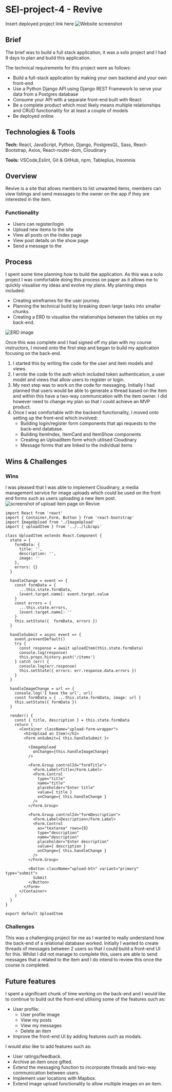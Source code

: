 # SEI-project-4 - Revive

Insert deployed project link here
![Website screenshot](/assets/post-index.png)

## Brief
The brief was to build a full stack application, it was a solo project and I had 9 days to plan and build this application.

The technical requirements for this project were as follows:
- Build a full-stack application by making your own backend and your own front-end
- Use a Python Django API using Django REST Framework to serve your data from a Postgres database
- Consume your API with a separate front-end built with React
- Be a complete product which most likely means multiple relationships and CRUD functionality for at least a couple of models
- Be deployed online

## Technologies & Tools

**Tech:** React, JavaScript, Python, Django, PostgresQL, Sass, React-Bootstrap, Axios, React-router-dom, Cloudinary

**Tools:** VSCode,Eslint, Git & GitHub, npm, Tableplus, Insomnia

## Overview 
Revive is a site that allows members to list unwanted items, members can view listings and send messages to the owner on the app if they are interested in the item. 

### Functionality
- Users can register/login
- Upload new items to the site
- View all posts on the Index page
- View post details on the show page
- Send a message to the 

## Process
I spent some time planning how to build the application. As this was a solo project I was comfortable doing this process on paper as it allows me to quickly visualise my ideas and evolve my plans. My planning steps included:
- Creating wireframes for the user journey.
- Planning the technical build by breaking down large tasks into smaller chunks. 
- Creating a ERD to visualise the relationships between the tables on my back-end.

![ERD image](/assets/erd-image.png)

Once this was complete and I had signed off my plan with my course instructors, I moved onto the first step and began to build my application focusing on the back-end.

1. I started this by writing the code for the user and item models and views.
2. I wrote the code fo the auth which included token authentication, a user model and views that allow users to register or login.
3. My next step was to work on the code for messaging. Initially I had planned that users would be able to generate a thread based on the item and within this have a two-way communication with the item owner. I did however need to change my plan so that I could achieve an MVP product. 
4. Once I was comfortable with the backend functionality, I moved onto setting up the front-end which involved:
	- Building login/register form components that api requests to the back-end database.
	- Building ItemIndex, ItemCard and ItemShow components
	- Creating an UploadItem form which utilised Cloudinary
	- Message forms that are linked to the individual items

## Wins & Challenges
### Wins
I was pleased that I was able to implement Cloudinary, a media management service for image uploads which could be used on the front end forms such as users uploading a new item post. 
![screenshot of upload item page on Revive](/assets/send-message.png)
```js, xml
import React from 'react'
import { Container,Form, Button } from 'react-bootstrap'
import ImageUpload from './ImageUpload'
import { uploadItem } from '../../lib/api'

class UploadItem extends React.Component {
  state = {
    formData: {
      title: '',
      description: '',
      image: ''
    },
    errors: {}
  }

  handleChange = event => {
    const formData = {
      ...this.state.formData,
      [event.target.name]: event.target.value
    }
    const errors = {
      ...this.state.errors,
      [event.target.name]: ''
    }
    this.setState({  formData, errors })
  }

  handleSubmit = async event => {
    event.preventDefault()
    try {
      const response = await uploadItem(this.state.formData)
      console.log(response)
      this.props.history.push('/items')
    } catch (err) {
      console.log(err.response)
      this.setState({ errors: err.response.data.errors })
    }
  }

  handleImageChange = url => {
    console.log('I have the url', url)
    const formData = { ...this.state.formData, image: url }
    this.setState({ formData })
  }

  render() {
    const { title, description } = this.state.formData
    return (
      <Container className="upload-form-wrapper">
        <h2>Upload an Item!</h2>
        <Form onSubmit={ this.handleSubmit }>

          <ImageUpload 
            onChange={this.handleImageChange}
          />

          <Form.Group controlId="formTitle">
            <Form.Label>Title</Form.Label>
            <Form.Control 
              type="title" 
              name="title" 
              placeholder="Enter title" 
              value={ title } 
              onChange={ this.handleChange }
            />
          </Form.Group>

          <Form.Group controlId="formDescription">
            <Form.Label>Description</Form.Label>
            <Form.Control
              as="textarea" rows={8}
              type="description" 
              name="description"
              placeholder="Enter description" 
              value={ description } 
              onChange={ this.handleChange }
            />
          </Form.Group>

          <Button className="upload-btn" variant="primary" type="submit">
            Submit
          </Button>
        </Form>
      </Container>
    )
  }
}

export default UploadItem
```

### Challenges
This was a challenging project for me as I wanted to really understand how the back-end of a relational database worked. Initially I wanted to create threads of messages between 2 users so that I could build a front-end UI for this. Whilst I did not manage to complete this, users are able to send messages that a related to the item and I do intend to review this once the course is completed.

## Future features
I spent a significant chunk of time working on the back-end and I would like to continue to build out the front-end utilising some of the features such as:
- User profile:
  - User profile image
  - View my posts
  - View my messages
  - Delete an item
- Improve the front-end UI by adding features such as modals.

I would also like to add features such as:
- User ratings/feedback.
- Archive an item once gifted.
- Extend the messaging function to incorporate threads and  two-way communication between users.
- Implement user locations with Mapbox.
- Extend image upload functionality to allow multiple images on an item.
